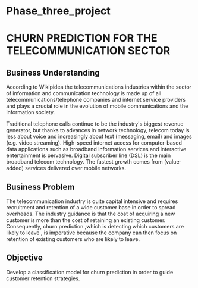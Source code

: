 # Phase_three_project
# CHURN PREDICTION FOR THE TELECOMMUNICATION SECTOR
## Business Understanding

According to Wikipidea the telecommunications industries within the sector of information and communication technology is made up of all telecommunications/telephone companies and internet service providers and plays a crucial role in the evolution of mobile communications and the information society.

Traditional telephone calls continue to be the industry's biggest revenue generator, but thanks to advances in network technology, telecom today is less about voice and increasingly about text (messaging, email) and images (e.g. video streaming). High-speed internet access for computer-based data applications such as broadband information services and interactive entertainment is pervasive. Digital subscriber line (DSL) is the main broadband telecom technology. The fastest growth comes from (value-added) services delivered over mobile networks.
## Business Problem
The telecommunication industry is quite capital intensive and requires recruitment and retention of a wide customer base in order to spread overheads. The industry guidance is that the cost of acquiring a new customer is more than the cost of retaining an existing customer. Consequently, churn prediction ,which is detecting which customers are likely to leave , is imperative because the company can then focus on retention of existing customers who are likely to leave.
## Objective
Develop a classification model for churn prediction in order to guide customer retention strategies.
